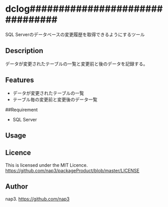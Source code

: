 # dclog################################
SQL Serverのデータベースの変更履歴を取得できるようにするツール

## Description
データが変更されたテーブルの一覧と変更前と後のデータを記録する。

## Features
* データが変更されたテーブルの一覧
* テーブル毎の変更前と変更後のデータ一覧

##Requirement
* SQL Server

## Usage     



## Licence
This is licensed under the MIT Licence.     
<https://github.com/nap3/packageProduct/blob/master/LICENSE>


## Author
nap3.
<https://github.com/nap3>
